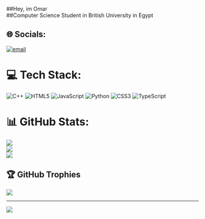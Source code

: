 ##Hey, im Omar <br>
##Computer Science Student in British University in Egypt<br>



## 🌐 Socials:
[![email](https://img.shields.io/badge/Email-D14836?logo=gmail&logoColor=white)](mailto:iamomarhisham@gmail.com) 

# 💻 Tech Stack:
![C++](https://img.shields.io/badge/c++-%2300599C.svg?style=for-the-badge&logo=c%2B%2B&logoColor=white) ![HTML5](https://img.shields.io/badge/html5-%23E34F26.svg?style=for-the-badge&logo=html5&logoColor=white) ![JavaScript](https://img.shields.io/badge/javascript-%23323330.svg?style=for-the-badge&logo=javascript&logoColor=%23F7DF1E) ![Python](https://img.shields.io/badge/python-3670A0?style=for-the-badge&logo=python&logoColor=ffdd54) ![CSS3](https://img.shields.io/badge/css3-%231572B6.svg?style=for-the-badge&logo=css3&logoColor=white) ![TypeScript](https://img.shields.io/badge/typescript-%23007ACC.svg?style=for-the-badge&logo=typescript&logoColor=white)
# 📊 GitHub Stats:
![](https://github-readme-stats.vercel.app/api?username=justqwertty&theme=dark&hide_border=false&include_all_commits=false&count_private=false)<br/>
![](https://nirzak-streak-stats.vercel.app/?user=justqwertty&theme=dark&hide_border=false)<br/>
![](https://github-readme-stats.vercel.app/api/top-langs/?username=justqwertty&theme=dark&hide_border=false&include_all_commits=false&count_private=false&layout=compact)

## 🏆 GitHub Trophies
![](https://github-profile-trophy.vercel.app/?username=justqwertty&theme=radical&no-frame=true&no-bg=false&margin-w=4)

---
[![](https://visitcount.itsvg.in/api?id=justqwertty&icon=0&color=0)](https://visitcount.itsvg.in)

<!-- Proudly created with GPRM ( https://gprm.itsvg.in ) -->
